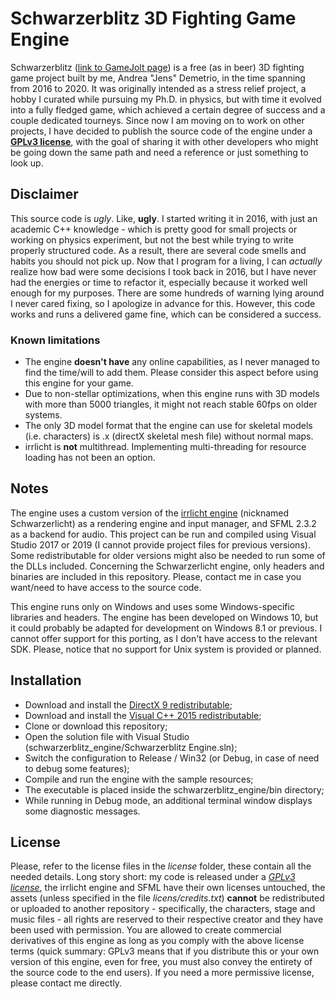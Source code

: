 # Schwarzerblitz 3D Fighting Game Engine

Schwarzerblitz ([link to GameJolt page](https://gamejolt.com/games/schwarzerblitz/242456)) is a 
free (as in beer) 3D fighting game project built by me, Andrea "Jens" Demetrio, in the time spanning from 2016 to 2020.
It was originally intended as a stress relief project, a hobby I curated while pursuing my Ph.D. in physics, 
but with time it evolved into a fully fledged game, which achieved a certain degree of success and a couple dedicated tourneys.
Since now I am moving on to work on other projects, I have decided to publish the source code of the engine 
under a [**GPLv3 license**](https://www.gnu.org/licenses/gpl-3.0.html), with the goal of sharing it with
other developers who might be going down the same path and need a reference or just something to look up.

## Disclaimer

This source code is *ugly*. Like, **ugly**. I started writing it in 2016, with just an academic
C++ knowledge - which is pretty good for small projects or working on physics experiment, but not the
best while trying to write properly structured code. As a result, there are several code smells and habits
you should not pick up. Now that I program for a living, I can *actually* realize how bad were some decisions
I took back in 2016, but I have never had the energies or time to refactor it, especially because it worked well
enough for my purposes. There are some hundreds of warning lying around I never cared fixing, so I apologize in
advance for this. However, this code works and runs a delivered game fine, which can be considered a success.

### Known limitations
- The engine **doesn't have** any online capabilities, as I never managed to find the time/will to add them. Please consider
this aspect before using this engine for your game. 
- Due to non-stellar optimizations, when this engine runs with 3D models with more than 5000 triangles, it might
not reach stable 60fps on older systems. 
- The only 3D model format that the engine can use for skeletal models (i.e. characters) is .x (directX skeletal mesh file) without normal maps. 
- irrlicht is **not** multithread. Implementing multi-threading for resource loading has not been an option.

## Notes

The engine uses a custom version of the [irrlicht engine](http://irrlicht.sourceforge.net/) (nicknamed Schwarzerlicht)
as a rendering engine and input manager, and SFML 2.3.2 as a backend for audio. 
This project can be run and compiled using Visual Studio 2017 or 2019 (I cannot provide project files for previous versions).
Some redistributable for older versions might also be needed to run some of the DLLs included.
Concerning the Schwarzerlicht engine, only headers and binaries are included in this repository. Please, contact
me in case you want/need to have access to the source code.

This engine runs only on Windows and uses some Windows-specific libraries and headers. 
The engine has been developed on Windows 10, but it could probably be adapted for development on Windows 8.1 or previous. 
I cannot offer support for this porting, as I don't have access to the relevant SDK. Please, notice that no support for Unix system is provided or planned.

## Installation
- Download and install the [DirectX 9 redistributable](https://www.microsoft.com/en-us/download/details.aspx?id=8109);
- Download and install the [Visual C++ 2015 redistributable](https://www.microsoft.com/it-it/download/details.aspx?id=48145);
- Clone or download this repository;
- Open the solution file with Visual Studio (schwarzerblitz_engine/Schwarzerblitz Engine.sln);
- Switch the configuration to Release / Win32 (or Debug, in case of need to debug some features);
- Compile and run the engine with the sample resources;
- The executable is placed inside the schwarzerblitz_engine/bin directory;
- While running in Debug mode, an additional terminal window displays some diagnostic messages.

## License
Please, refer to the license files in the *license* folder, these contain all the needed details. Long story short: my code is released under a 
[*GPLv3 license*](https://www.gnu.org/licenses/gpl-3.0.html), the irrlicht engine and SFML have their own
licenses untouched, the assets (unless specified in the file *licens/credits.txt*) **cannot** be redistributed
or uploaded to another repository - specifically, the characters, stage and music files - all rights are 
reserved to their respective creator and they have been used with permission.
You are allowed to create commercial derivatives of this engine as long as you comply with the above license terms 
(quick summary: GPLv3 means that if you distribute this or your own version of this engine, even for free, 
you must also convey the entirety of the source code to the end users).
If you need a more permissive license, please contact me directly.